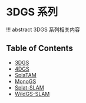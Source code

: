 # 3DGS 系列

!!! abstract
    3DGS 系列相关内容

## Table of Contents

- [3DGS](3dgs/)
- [4DGS](4dgs/)
- [SplaTAM](splatam/)
- [MonoGS](monogs/)
- [Splat-SLAM](splat-slam/)
- [WildGS-SLAM](wildgs-slam/)